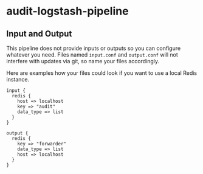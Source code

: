 # audit-logstash-pipeline

## Input and Output ##

This pipeline does not provide inputs or outputs so you can configure whatever you need. Files named `input.conf` and `output.conf` will not interfere with updates via git, so name your files accordingly.

Here are examples how your files could look if you want to use a local Redis instance.

```
input {
  redis {
    host => localhost
    key => "audit"
    data_type => list
  }
}

output {
  redis {
    key => "forwarder"
    data_type => list
    host => localhost
  }
}
```
